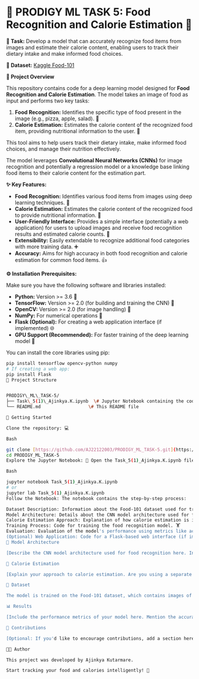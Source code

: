 # 🍎 PRODIGY ML TASK 5: Food Recognition and Calorie Estimation 🥗

**🎯 Task:** Develop a model that can accurately recognize food items from images and estimate their calorie content, enabling users to track their dietary intake and make informed food choices.

**💾 Dataset:** [Kaggle Food-101](https://www.kaggle.com/dansbecker/food-101)

**🍕 Project Overview**

This repository contains code for a deep learning model designed for **Food Recognition and Calorie Estimation**. The model takes an image of food as input and performs two key tasks:

1.  **Food Recognition:** Identifies the specific type of food present in the image (e.g., pizza, apple, salad). 🍔
2.  **Calorie Estimation:** Estimates the calorie content of the recognized food item, providing nutritional information to the user. 🥑

This tool aims to help users track their dietary intake, make informed food choices, and manage their nutrition effectively.

The model leverages **Convolutional Neural Networks (CNNs)** for image recognition and potentially a regression model or a knowledge base linking food items to their calorie content for the estimation part.

**✨ Key Features:**

* **Food Recognition:** Identifies various food items from images using deep learning techniques. 🥕
* **Calorie Estimation:** Estimates the calorie content of the recognized food to provide nutritional information. 🍎
* **User-Friendly Interface:** Provides a simple interface (potentially a web application) for users to upload images and receive food recognition results and estimated calorie counts. 📱
* **Extensibility:** Easily extendable to recognize additional food categories with more training data. ➕
* **Accuracy:** Aims for high accuracy in both food recognition and calorie estimation for common food items. 👍

**⚙️ Installation Prerequisites:**

Make sure you have the following software and libraries installed:

* **Python:** Version >= 3.6 🐍
* **TensorFlow:** Version >= 2.0 (for building and training the CNN) 🧠
* **OpenCV:** Version >= 2.0 (for image handling) 👀
* **NumPy:** For numerical operations 🔢
* **Flask (Optional):** For creating a web application interface (if implemented) 🌐
* **GPU Support (Recommended):** For faster training of the deep learning model 🚀

You can install the core libraries using pip:

```bash
pip install tensorflow opencv-python numpy
# If creating a web app:
pip install Flask
📂 Project Structure


PRODIGY\_ML\_TASK-5/
├── Task\_5(1)\_Ajinkya.K.ipynb  \# Jupyter Notebook containing the code for model development, training, and evaluation
└── README.md                  \# This README file

🚀 Getting Started

Clone the repository: 💻

Bash

git clone [https://github.com/AJ22122003/PRODIGY_ML_TASK-5.git](https://github.com/AJ22122003/PRODIGY_ML_TASK-5.git)
cd PRODIGY_ML_TASK-5
Explore the Jupyter Notebook: 📒 Open the Task_5(1)_Ajinkya.K.ipynb file using Jupyter Notebook or JupyterLab to understand the implementation details.

Bash

jupyter notebook Task_5(1)_Ajinkya.K.ipynb
# or
jupyter lab Task_5(1)_Ajinkya.K.ipynb
Follow the Notebook: The notebook contains the step-by-step process:

Dataset Description: Information about the Food-101 dataset used for training (number of food categories, total number of images, and preprocessing steps like resizing and normalization). 📊
Model Architecture: Details about the CNN model architecture used for food recognition, including layers, activation functions, and any specific design choices. 🧱
Calorie Estimation Approach: Explanation of how calorie estimation is implemented (e.g., using a separate regression model or a lookup table/knowledge base). 🍎
Training Process: Code for training the food recognition model. 🏋️
Evaluation: Evaluation of the model's performance using metrics like accuracy for food recognition and Mean Absolute Error (MAE) for calorie estimation. 📈
(Optional) Web Application: Code for a Flask-based web interface (if implemented) allowing users to upload images. 🌐
🧠 Model Architecture

[Describe the CNN model architecture used for food recognition here. Include details about the layers, activation functions, and any specific design choices.]

🍎 Calorie Estimation

[Explain your approach to calorie estimation. Are you using a separate regression model? A lookup table? Describe the data source or method used to estimate calorie content.]

💾 Dataset

The model is trained on the Food-101 dataset, which contains images of 101 different food categories. [Provide details about the dataset size and any preprocessing steps you applied.]

📊 Results

[Include the performance metrics of your model here. Mention the accuracy achieved for food recognition and the Mean Absolute Error (MAE) for calorie estimation. If visualizations are available in the notebook, mention them.]

🤝 Contributions

[Optional: If you'd like to encourage contributions, add a section here explaining how others can contribute (e.g., improving the model accuracy, adding support for more food categories, enhancing the user interface).]

👨‍💻 Author

This project was developed by Ajinkya Kutarmare.

Start tracking your food and calories intelligently! 🌱

